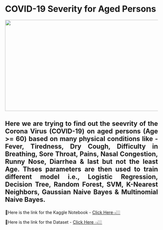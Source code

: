 # COVID-19 Severity for Aged Persons

<p align="center"><img src="https://user-images.githubusercontent.com/91028101/233187319-13a7457a-3392-4bfa-b64a-3a01021fe486.gif" width="600" height="300"></p>

## <p align="justify">Here we are trying to find out the seevrity of the Corona Virus (COVID-19) on aged persons (Age >= 60) based on many physical conditions like - Fever, Tiredness,	Dry Cough,	Difficulty in Breathing,	Sore Throat,	Pains,	Nasal Congestion,	Runny Nose,	Diarrhea & last but not the least Age. Thses parameters are then used to train different model i.e., Logistic Regression, Decision Tree, Random Forest, SVM, K-Nearest Neighbors, Gaussian Naive Bayes & Multinomial Naive Bayes.</p>

🔗Here is the link for the Kaggle Notebook - <a href="https://www.kaggle.com/code/souravchanda01/covid-19-severity-for-aged-persons/notebook">Click Here👈🏼</a>

📌Here is the link for the Dataset - <a href="https://www.kaggle.com/datasets/iamhungundji/covid19-symptoms-checker">Click Here 👈🏼</a>
